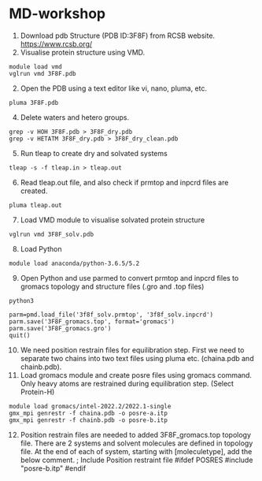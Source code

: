 # MD-workshop
1. Download pdb Structure (PDB ID:3F8F) from RCSB website. https://www.rcsb.org/ 
2. Visualise protein structure using VMD.
```
module load vmd
vglrun vmd 3F8F.pdb
```
2. Open the PDB using a text editor like vi, nano, pluma, etc.
```
pluma 3F8F.pdb
```
4. Delete waters and hetero groups.
```
grep -v HOH 3F8F.pdb > 3F8F_dry.pdb
grep -v HETATM 3F8F_dry.pdb > 3F8F_dry_clean.pdb
```
5. Run tleap to create dry and solvated systems
```
tleap -s -f tleap.in > tleap.out
```
6. Read tleap.out file, and also check if prmtop and inpcrd files are created.
```
pluma tleap.out
```
7. Load VMD module to visualise solvated protein structure
```
vglrun vmd 3F8F_solv.pdb
```
8. Load Python
```
module load anaconda/python-3.6.5/5.2
```
9. Open Python and use parmed to convert prmtop and inpcrd files to gromacs topology and structure files (.gro and .top files)
```
python3
```
```
parm=pmd.load_file('3f8f_solv.prmtop', '3f8f_solv.inpcrd')
parm.save('3F8F_gromacs.top', format='gromacs')
parm.save('3F8F_gromacs.gro')
quit()
```
10. We need position restrain files for equilibration step. First we need to separate two chains into two text files using pluma etc. (chaina.pdb and chainb.pdb). 
11. Load gromacs module and create posre files using gromacs command. Only heavy atoms are restrained during equilibration step. (Select Protein-H)
```
module load gromacs/intel-2022.2/2022.1-single
gmx_mpi genrestr -f chaina.pdb -o posre-a.itp
gmx_mpi genrestr -f chainb.pdb -o posre-b.itp
```
12. Position restrain files are needed to added 3F8F_gromacs.top topology file. There are 2 systems and solvent molecules are defined in topology file. At the end of each of system, starting with [moleculetype], add the below comment.
; Include Position restraint file
#ifdef POSRES
#include "posre-b.itp"
#endif
```
